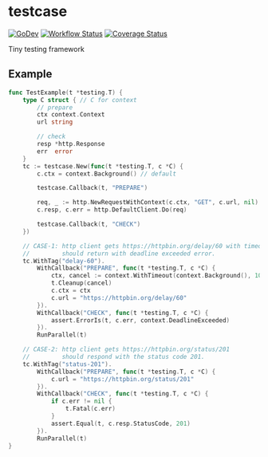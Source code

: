 # testcase

[![GoDev](https://pkg.go.dev/badge/golang.org/x/pkgsite.svg)](https://pkg.go.dev/github.com/go-tk/testcase)
[![Workflow Status](https://github.com/go-tk/testcase/actions/workflows/ci.yaml/badge.svg?branch=main)](https://github.com/go-tk/testcase/actions/workflows/ci.yaml?query=branch%3Amain)
[![Coverage Status](https://codecov.io/gh/go-tk/testcase/branch/main/graph/badge.svg)](https://codecov.io/gh/go-tk/testcase/branch/main)

Tiny testing framework

## Example

```go
func TestExample(t *testing.T) {
    type C struct { // C for context
        // prepare
        ctx context.Context
        url string

        // check
        resp *http.Response
        err  error
    }
    tc := testcase.New(func(t *testing.T, c *C) {
        c.ctx = context.Background() // default

        testcase.Callback(t, "PREPARE")

        req, _ := http.NewRequestWithContext(c.ctx, "GET", c.url, nil)
        c.resp, c.err = http.DefaultClient.Do(req)

        testcase.Callback(t, "CHECK")
    })

    // CASE-1: http client gets https://httpbin.org/delay/60 with timeout 100ms
    //         should return with deadline exceeded error.
    tc.WithTag("delay-60").
        WithCallback("PREPARE", func(t *testing.T, c *C) {
            ctx, cancel := context.WithTimeout(context.Background(), 100*time.Millisecond)
            t.Cleanup(cancel)
            c.ctx = ctx
            c.url = "https://httpbin.org/delay/60"
        }).
        WithCallback("CHECK", func(t *testing.T, c *C) {
            assert.ErrorIs(t, c.err, context.DeadlineExceeded)
        }).
        RunParallel(t)

    // CASE-2: http client gets https://httpbin.org/status/201
    //         should respond with the status code 201.
    tc.WithTag("status-201").
        WithCallback("PREPARE", func(t *testing.T, c *C) {
            c.url = "https://httpbin.org/status/201"
        }).
        WithCallback("CHECK", func(t *testing.T, c *C) {
            if c.err != nil {
                t.Fatal(c.err)
            }
            assert.Equal(t, c.resp.StatusCode, 201)
        }).
        RunParallel(t)
}
```

